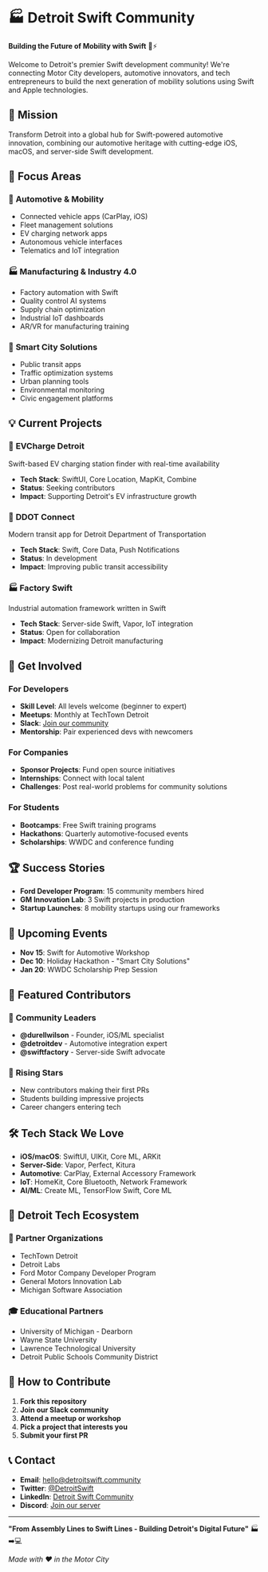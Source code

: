 # 🏭 Detroit Swift Community

**Building the Future of Mobility with Swift** 🚗⚡

Welcome to Detroit's premier Swift development community! We're connecting Motor City developers, automotive innovators, and tech entrepreneurs to build the next generation of mobility solutions using Swift and Apple technologies.

## 🎯 Mission

Transform Detroit into a global hub for Swift-powered automotive innovation, combining our automotive heritage with cutting-edge iOS, macOS, and server-side Swift development.

## 🚀 Focus Areas

### 🚗 **Automotive & Mobility**
- Connected vehicle apps (CarPlay, iOS)
- Fleet management solutions
- EV charging network apps
- Autonomous vehicle interfaces
- Telematics and IoT integration

### 🏭 **Manufacturing & Industry 4.0**
- Factory automation with Swift
- Quality control AI systems
- Supply chain optimization
- Industrial IoT dashboards
- AR/VR for manufacturing training

### 🌆 **Smart City Solutions**
- Public transit apps
- Traffic optimization systems
- Urban planning tools
- Environmental monitoring
- Civic engagement platforms

## 💡 Current Projects

### 🔋 **EVCharge Detroit** 
Swift-based EV charging station finder with real-time availability
- **Tech Stack**: SwiftUI, Core Location, MapKit, Combine
- **Status**: Seeking contributors
- **Impact**: Supporting Detroit's EV infrastructure growth

### 🚌 **DDOT Connect**
Modern transit app for Detroit Department of Transportation
- **Tech Stack**: Swift, Core Data, Push Notifications
- **Status**: In development
- **Impact**: Improving public transit accessibility

### 🏭 **Factory Swift**
Industrial automation framework written in Swift
- **Tech Stack**: Server-side Swift, Vapor, IoT integration
- **Status**: Open for collaboration
- **Impact**: Modernizing Detroit manufacturing

## 🤝 Get Involved

### For Developers
- **Skill Level**: All levels welcome (beginner to expert)
- **Meetups**: Monthly at TechTown Detroit
- **Slack**: [Join our community](https://detroitswift.slack.com)
- **Mentorship**: Pair experienced devs with newcomers

### For Companies
- **Sponsor Projects**: Fund open source initiatives
- **Internships**: Connect with local talent
- **Challenges**: Post real-world problems for community solutions

### For Students
- **Bootcamps**: Free Swift training programs
- **Hackathons**: Quarterly automotive-focused events
- **Scholarships**: WWDC and conference funding

## 🏆 Success Stories

- **Ford Developer Program**: 15 community members hired
- **GM Innovation Lab**: 3 Swift projects in production
- **Startup Launches**: 8 mobility startups using our frameworks

## 📅 Upcoming Events

- **Nov 15**: Swift for Automotive Workshop
- **Dec 10**: Holiday Hackathon - "Smart City Solutions"
- **Jan 20**: WWDC Scholarship Prep Session

## 🌟 Featured Contributors

### 🥇 **Community Leaders**
- **@durellwilson** - Founder, iOS/ML specialist
- **@detroitdev** - Automotive integration expert
- **@swiftfactory** - Server-side Swift advocate

### 🏅 **Rising Stars**
- New contributors making their first PRs
- Students building impressive projects
- Career changers entering tech

## 🛠️ Tech Stack We Love

- **iOS/macOS**: SwiftUI, UIKit, Core ML, ARKit
- **Server-Side**: Vapor, Perfect, Kitura
- **Automotive**: CarPlay, External Accessory Framework
- **IoT**: HomeKit, Core Bluetooth, Network Framework
- **AI/ML**: Create ML, TensorFlow Swift, Core ML

## 📍 Detroit Tech Ecosystem

### 🏢 **Partner Organizations**
- TechTown Detroit
- Detroit Labs
- Ford Motor Company Developer Program
- General Motors Innovation Lab
- Michigan Software Association

### 🎓 **Educational Partners**
- University of Michigan - Dearborn
- Wayne State University
- Lawrence Technological University
- Detroit Public Schools Community District

## 🚀 How to Contribute

1. **Fork this repository**
2. **Join our Slack community**
3. **Attend a meetup or workshop**
4. **Pick a project that interests you**
5. **Submit your first PR**

## 📞 Contact

- **Email**: hello@detroitswift.community
- **Twitter**: [@DetroitSwift](https://twitter.com/DetroitSwift)
- **LinkedIn**: [Detroit Swift Community](https://linkedin.com/company/detroit-swift)
- **Discord**: [Join our server](https://discord.gg/detroitswift)

---

**"From Assembly Lines to Swift Lines - Building Detroit's Digital Future"** 🏭➡️💻

*Made with ❤️ in the Motor City*
